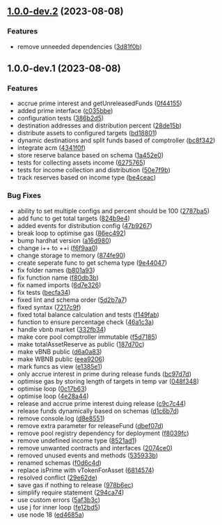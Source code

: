 ## [1.0.0-dev.2](https://github.com/VenusProtocol/protocol-reserve/compare/v1.0.0-dev.1...v1.0.0-dev.2) (2023-08-08)


### Features

* remove unneeded dependencies ([3d81f0b](https://github.com/VenusProtocol/protocol-reserve/commit/3d81f0b92528eea0d322cce6e13d6f94e2cc5bfc))

## 1.0.0-dev.1 (2023-08-08)


### Features

* accrue prime interest and getUnreleasedFunds ([0f44155](https://github.com/VenusProtocol/protocol-reserve/commit/0f441552a35f41fc110e6e3fe4455385dfd25fa6))
* added prime interface ([c035bbe](https://github.com/VenusProtocol/protocol-reserve/commit/c035bbe0653115a9f5ca3693675fee16b44e1858))
* configuration tests ([386b2d5](https://github.com/VenusProtocol/protocol-reserve/commit/386b2d54ebf3834766292313af7577ec617d5af2))
* destination addresses and distribution percent ([28de15b](https://github.com/VenusProtocol/protocol-reserve/commit/28de15b390c958ef529f6a10dd7640d58b7795db))
* distribute assets to configured targets ([bd18801](https://github.com/VenusProtocol/protocol-reserve/commit/bd1880190c74c55faff15a5f9aca38da15b6c2dc))
* dynamic destinations and split funds based of comptroller ([bc8f342](https://github.com/VenusProtocol/protocol-reserve/commit/bc8f342ecf14294e7dbfbf13014db44707cd71aa))
* integrate acm ([4341f0f](https://github.com/VenusProtocol/protocol-reserve/commit/4341f0fff8254efb41351f798abba3344a3c5f61))
* store reserve balance based on schema ([1a452e0](https://github.com/VenusProtocol/protocol-reserve/commit/1a452e005cec558d47a7a9a04df75fcb33b2eb30))
* tests for collecting assets income ([6275765](https://github.com/VenusProtocol/protocol-reserve/commit/62757657ec81a5c955bee5713a40f60bcf6ee8b0))
* tests for income collection and distribution ([50e7f9b](https://github.com/VenusProtocol/protocol-reserve/commit/50e7f9b0c1455e3c9ba3e2395c5d24cec79b5163))
* track reserves based on income type ([be4ceac](https://github.com/VenusProtocol/protocol-reserve/commit/be4ceace6cc2c052a4717319ca28cda1bd13ec1c))


### Bug Fixes

* ability to set multiple configs and percent should be 100 ([2787ba5](https://github.com/VenusProtocol/protocol-reserve/commit/2787ba520371746f703791e29ad2c85fa9157c1e))
* add func to get total targets ([824b9e4](https://github.com/VenusProtocol/protocol-reserve/commit/824b9e4c0d48d13b675014d595301177a60bd340))
* added events for distribution config ([47b9267](https://github.com/VenusProtocol/protocol-reserve/commit/47b9267959e70bfcdcb9689b9f774891fc12880e))
* break loop to optimise gas ([86ec492](https://github.com/VenusProtocol/protocol-reserve/commit/86ec492fa78eae192aaea521564f390b0b90e802))
* bump hardhat version ([a16d980](https://github.com/VenusProtocol/protocol-reserve/commit/a16d9801da15072b49cf6e70628afd1365ba6fa4))
* change i++ to ++i ([f6f9aa0](https://github.com/VenusProtocol/protocol-reserve/commit/f6f9aa025073e83806554fbbabd51630b78e3dfb))
* change storage to memory ([874fe90](https://github.com/VenusProtocol/protocol-reserve/commit/874fe902fb7dc7655bce3bc901f4b6a4294ea3e6))
* create seperate func to get schema type ([9e44047](https://github.com/VenusProtocol/protocol-reserve/commit/9e44047b7fd2cc22d387c7091f2c5fc5d68ac8f4))
* fix folder names ([b801a93](https://github.com/VenusProtocol/protocol-reserve/commit/b801a93ba7682d94e9708682dc531915cdcc6b67))
* fix function name ([f80db3b](https://github.com/VenusProtocol/protocol-reserve/commit/f80db3be5b5a7810f393566b23283205bfc45f13))
* fix named imports ([6d7e326](https://github.com/VenusProtocol/protocol-reserve/commit/6d7e3260b7d5e474262e2c28d09f7eadc9e7e33a))
* fix tests ([becfa34](https://github.com/VenusProtocol/protocol-reserve/commit/becfa34bb134fef08acfd4da82c5fe53216e34aa))
* fixed lint and schema order ([5d2b7a7](https://github.com/VenusProtocol/protocol-reserve/commit/5d2b7a7c4e3d76a5365ff9738902964ce2d43dad))
* fixed syntax ([7217c9f](https://github.com/VenusProtocol/protocol-reserve/commit/7217c9f8137ae37e5a95c52f1cf75eeea9bbd28a))
* fixed total balance calculation and tests ([f149fab](https://github.com/VenusProtocol/protocol-reserve/commit/f149fab865059e3b1371d1fdcbc09c4b0050e6bb))
* function to ensure percentage check ([46a1c3a](https://github.com/VenusProtocol/protocol-reserve/commit/46a1c3a758fce9e3abce2cb657dd6b65f617f78b))
* handle vbnb market ([332fb34](https://github.com/VenusProtocol/protocol-reserve/commit/332fb34ef09494f6d6068e63078631bd667a7892))
* make core pool comptroller immutable ([f5d7185](https://github.com/VenusProtocol/protocol-reserve/commit/f5d7185632d97ab1d16e7b77fc130feefd0d30c0))
* make totalAssetReserve as public ([187d70c](https://github.com/VenusProtocol/protocol-reserve/commit/187d70c941778cd8e924abb8f2903b19a2c1d68b))
* make vBNB public ([d6a0a83](https://github.com/VenusProtocol/protocol-reserve/commit/d6a0a83e3313b5ee0c215099677c9e328d561b30))
* make WBNB public ([eea9206](https://github.com/VenusProtocol/protocol-reserve/commit/eea920619f5f69a282d5975b8d34a5492bb7bbdd))
* mark funcs as view ([e1385e1](https://github.com/VenusProtocol/protocol-reserve/commit/e1385e1420653566dc75415a603dac2c8de6af11))
* only accrue interest in prime during release funds ([bc97d7d](https://github.com/VenusProtocol/protocol-reserve/commit/bc97d7db7693ca272ab0c4d0c3ed4fc065f919ec))
* optimise gas by storing length of targets in temp var ([048f348](https://github.com/VenusProtocol/protocol-reserve/commit/048f34889170ae03da1d574b38a7d34a2b1750c6))
* optimise loop ([0c17b63](https://github.com/VenusProtocol/protocol-reserve/commit/0c17b63dcda6f54b9c508a00156f48607ab03011))
* optimise loop ([4e28a44](https://github.com/VenusProtocol/protocol-reserve/commit/4e28a446fc3e1fcca95bf5619c55409f3c1be6aa))
* release and accrue prime interest duing release ([c9c7c44](https://github.com/VenusProtocol/protocol-reserve/commit/c9c7c44d5398b0ed9dd65562349f602f3fd2798b))
* release funds dynamically based on schemas ([d1c6b7d](https://github.com/VenusProtocol/protocol-reserve/commit/d1c6b7d52e40a380dd7e1804354e8d55b9b941f8))
* remove console.log ([d8e8551](https://github.com/VenusProtocol/protocol-reserve/commit/d8e855167ff1223f3ad4beecbe773cc8780bb1ae))
* remove extra parameter for releaseFund ([dbef07d](https://github.com/VenusProtocol/protocol-reserve/commit/dbef07dfb3d537a27a1810cd3bc2c89c0a43d6fd))
* remove pool registry dependency for deployment ([f8039fc](https://github.com/VenusProtocol/protocol-reserve/commit/f8039fca475ae605a2dabd855c2a744d407d1d75))
* remove undefined income type ([8521ad1](https://github.com/VenusProtocol/protocol-reserve/commit/8521ad19f0826b8b12b51ecd28c39a4f2a1dfb2d))
* remove unwanted contracts and interfaces ([2074ce0](https://github.com/VenusProtocol/protocol-reserve/commit/2074ce06aefcbad17de03b03dbb51b5c65cabefc))
* removed unused events and methods ([535933b](https://github.com/VenusProtocol/protocol-reserve/commit/535933b122e88aee133b9df8f9cbf30a432d3a39))
* renamed schemas ([f0d6c4d](https://github.com/VenusProtocol/protocol-reserve/commit/f0d6c4deca3cf599989154ad97c9a8679d39a2c4))
* replace isPrime with vTokenForAsset ([6814574](https://github.com/VenusProtocol/protocol-reserve/commit/681457488bbc3f2aae92df200324f20183ab1c50))
* resolved conflict ([29e62de](https://github.com/VenusProtocol/protocol-reserve/commit/29e62de80e88afb093b19c95db1291963294d62f))
* save gas if nothing to release ([978b6ec](https://github.com/VenusProtocol/protocol-reserve/commit/978b6ecc5f7dad265dbb4563268b53205b05880b))
* simplify require statement ([294ca74](https://github.com/VenusProtocol/protocol-reserve/commit/294ca74a5da947bdfa2825443ab29d76ece84b0d))
* use custom errors ([5af3b3c](https://github.com/VenusProtocol/protocol-reserve/commit/5af3b3c360dd1a4825d5285cfcebea5aee51e9bf))
* use j for inner loop ([fe12bd5](https://github.com/VenusProtocol/protocol-reserve/commit/fe12bd56ed10262328fef0b6a0999db401a0860b))
* use node 18 ([ed4685a](https://github.com/VenusProtocol/protocol-reserve/commit/ed4685af84f29e3476288c2cd88e232d6d3c3e6c))
